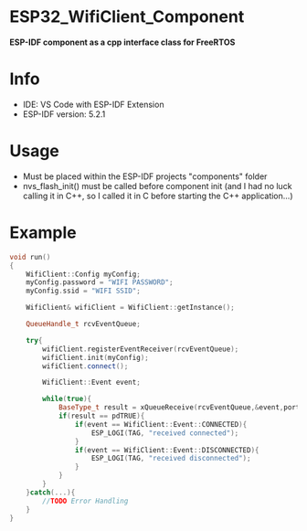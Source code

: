 # ESP32_WifiClient_Component
**ESP-IDF component as a cpp interface class for FreeRTOS**

# Info
- IDE: VS Code with ESP-IDF Extension
- ESP-IDF version: 5.2.1

# Usage
- Must be placed within the ESP-IDF projects "components" folder
- nvs_flash_init() must be called before component init (and I had no luck calling it in C++, so I called it in C before starting the C++ application...)

# Example
```c++
void run()
{
    WifiClient::Config myConfig;
    myConfig.password = "WIFI PASSWORD";
    myConfig.ssid = "WIFI SSID";

    WifiClient& wifiClient = WifiClient::getInstance();

    QueueHandle_t rcvEventQueue;

    try{
        wifiClient.registerEventReceiver(rcvEventQueue);
        wifiClient.init(myConfig);
        wifiClient.connect();

        WifiClient::Event event;

        while(true){
            BaseType_t result = xQueueReceive(rcvEventQueue,&event,portMAX_DELAY);
            if(result == pdTRUE){
                if(event == WifiClient::Event::CONNECTED){
                    ESP_LOGI(TAG, "received connected");
                }
                if(event == WifiClient::Event::DISCONNECTED){
                    ESP_LOGI(TAG, "received disconnected");
                }
            }
        }
    }catch(...){
        //TODO Error Handling
    }
}
```